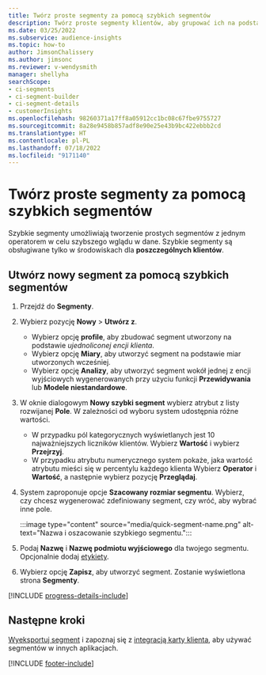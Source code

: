 ```yaml
---
title: Twórz proste segmenty za pomocą szybkich segmentów
description: Twórz proste segmenty klientów, aby grupować ich na podstawie różnych atrybutów.
ms.date: 03/25/2022
ms.subservice: audience-insights
ms.topic: how-to
author: JimsonChalissery
ms.author: jimsonc
ms.reviewer: v-wendysmith
manager: shellyha
searchScope:
- ci-segments
- ci-segment-builder
- ci-segment-details
- customerInsights
ms.openlocfilehash: 98260371a17ff8a05912cc1bc08c67fbe9755727
ms.sourcegitcommit: 8a28e9458b857adf8e90e25e43b9bc422ebbb2cd
ms.translationtype: HT
ms.contentlocale: pl-PL
ms.lasthandoff: 07/18/2022
ms.locfileid: "9171140"
---
```

# <a name="create-simple-segments-with-quick-segments"></a>Twórz proste segmenty za pomocą szybkich segmentów

Szybkie segmenty umożliwiają tworzenie prostych segmentów z jednym operatorem w celu szybszego wglądu w dane. Szybkie segmenty są obsługiwane tylko w środowiskach dla **poszczególnych klientów**.

## <a name="create-a-new-segment-with-quick-segments"></a>Utwórz nowy segment za pomocą szybkich segmentów

1. Przejdź do **Segmenty**.

1. Wybierz pozycję **Nowy** > **Utwórz z**.
   - Wybierz opcję **profile**, aby zbudować segment utworzony na podstawie *ujednoliconej encji klienta*.
   - Wybierz opcję **Miary**, aby utworzyć segment na podstawie miar utworzonych wcześniej.
   - Wybierz opcję **Analizy**, aby utworzyć segment wokół jednej z encji wyjściowych wygenerowanych przy użyciu funkcji **Przewidywania** lub **Modele niestandardowe**.

1. W oknie dialogowym **Nowy szybki segment** wybierz atrybut z listy rozwijanej **Pole**. W zależności od wyboru system udostępnia różne wartości.
   - W przypadku pól kategorycznych wyświetlanych jest 10 najważniejszych liczników klientów. Wybierz **Wartość** i wybierz **Przejrzyj**.
   - W przypadku atrybutu numerycznego system pokaże, jaka wartość atrybutu mieści się w percentylu każdego klienta Wybierz **Operator** i **Wartość**, a następnie wybierz pozycję **Przeglądaj**.

1. System zaproponuje opcje **Szacowany rozmiar segmentu**. Wybierz, czy chcesz wygenerować zdefiniowany segment, czy wróć, aby wybrać inne pole.

   :::image type="content" source="media/quick-segment-name.png" alt-text="Nazwa i oszacowanie szybkiego segmentu.":::

1. Podaj **Nazwę** i **Nazwę podmiotu wyjściowego** dla twojego segmentu. Opcjonalnie dodaj [etykiety](work-with-tags-columns.md#manage-tags).

1. Wybierz opcję **Zapisz**, aby utworzyć segment. Zostanie wyświetlona strona **Segmenty**.

[!INCLUDE [progress-details-include](includes/progress-details-pane.md)]

## <a name="next-steps"></a>Następne kroki

[Wyeksportuj segment](export-destinations.md) i zapoznaj się z [integracją karty klienta](customer-card-add-in.md), aby używać segmentów w innych aplikacjach.

[!INCLUDE [footer-include](includes/footer-banner.md)]
